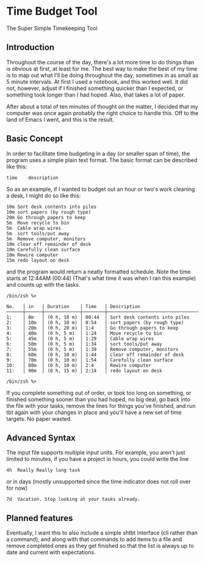 # Time Budget Tool

The Super Simple Timekeeping Tool

## Introduction

Throughout the course of the day, there's a lot more time to do things than is
obvious at first, at least for me. The best way to make the best of my time is
to map out what I'll be doing throughout the day, sometimes in as small as 5
minute intervals. At first I used a notebook, and this worked well. It did not,
however, adjust if I finished something quicker than I expected, or something 
took longer than I had hoped. Also, that takes a lot of paper.

After about a total of ten minutes of thought on the matter, I decided that my
computer was once again probably the right choice to handle this. Off to the
land of Emacs I went, and this is the result.

## Basic Concept

In order to facilitate time budgeting in a day (or smaller span of time), the
program uses a simple plain text format. The basic format can be described like
this:

    time	description

So as an example, if I wanted to budget out an hour or two's work cleaning a
desk, I might do so like this:

	10m	Sort desk contents into piles
	10m	sort papers (by rough type)
	20m Go through papers to keep
	5m	Move recycle to bin
	5m	Cable wrap wires
	5m	sort tools/put away
	5m	Remove computer, monitors
	10m clear off remainder of desk
	10m Carefully clean surface
	10m	Rewire computer
	15m redo layout on desk

and the program would return a neatly formatted schedule. Note the time starts
at 12:44AM (00:44) (That's what time it was when I ran this example) and counts
up with the tasks.

    /bin/zsh %>
    
    No.   │ in   │ Duration    │ Time   │ Description                  
    ──────┼──────┼─────────────┼────────┼────────────────────────────────╌╌┄┈
    1:    │ 0m   │ (0 h, 10 m) │ 00:44  │ Sort desk contents into piles
    2:    │ 10m  │ (0 h, 10 m) │ 0:54   │ sort papers (by rough type)
    3:    │ 20m  │ (0 h, 20 m) │ 1:4    │ Go through papers to keep
    4:    │ 40m  │ (0 h, 5 m)  │ 1:24   │ Move recycle to bin
    5:    │ 45m  │ (0 h, 5 m)  │ 1:29   │ Cable wrap wires
    6:    │ 50m  │ (0 h, 5 m)  │ 1:34   │ sort tools/put away
    7:    │ 55m  │ (0 h, 5 m)  │ 1:39   │ Remove computer, monitors
    8:    │ 60m  │ (0 h, 10 m) │ 1:44   │ clear off remainder of desk
    9:    │ 70m  │ (0 h, 10 m) │ 1:54   │ Carefully clean surface
    10:   │ 80m  │ (0 h, 10 m) │ 2:4    │ Rewire computer
    11:   │ 90m  │ (0 h, 15 m) │ 2:14   │ redo layout on desk
    
	/bin/zsh %>

If you complete something out of order, or took too long on something, or
finished something sooner than you had hoped, no big deal, go back into the
file with your tasks, remove the lines for things you've finished, and run tbt
again with your changes in place and you'll have a new set of time targets. No
paper wasted.

## Advanced Syntax

The input file supports multiple input units. For example, you aren't just
limited to minutes, if you have a project in hours, you could write the line

    4h	Really Really long task

or in days (mostly unsupported since the time indicator does not roll over for
now)

    7d	Vacation. Stop looking at your tasks already.

## Planned features

Eventually, I want this to also include a simple shtbt interface (cli rather
than a command), and along with that commands to add items to a file and remove
completed ones as they get finished so that the list is always up to date and
current with expectations.

